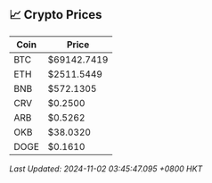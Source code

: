 ## 📈 Crypto Prices

| Coin | Price |
| ---- | ----- |
| BTC | $69142.7419 |
| ETH | $2511.5449 |
| BNB | $572.1305 |
| CRV | $0.2500 |
| ARB | $0.5262 |
| OKB | $38.0320 |
| DOGE | $0.1610 |

_Last Updated: 2024-11-02 03:45:47.095 +0800 HKT_